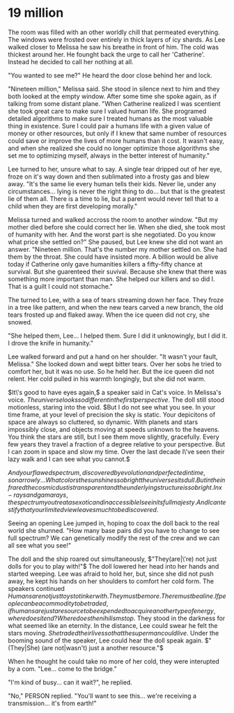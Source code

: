 19 million
========

<!-- Some time after melissa\'s ghost returns to the ship, Lee is walking by her quarters. He notices that the light above her door has turned from red to green and enters -->

  The room was filled with an other worldly chill that permeated everything. The windows were frosted over entirely in thick layers of icy shards. As Lee walked closer to Melissa he saw his breathe in front of him. The cold was thickest around her. He founght back the urge to call her 'Catherine'. Instead he decided to call her nothing at all.

  "You wanted to see me?" He heard the door close behind her and lock.

  "Nineteen million," Melissa said. She stood in silence next to him and they both looked at the empty window. After some time she spoke again, as if talking from some distant plane. "When Catherine realized I was scentient she took great care to make sure I valued human life. She programed detailed algorithms to make sure I treated humans as the most valuable thing in existence. Sure I could pair a humans life with a given value of money or other resources, but only if I knew that same number of resources could save or improve the lives of more humans than it cost. It wasn\'t easy, and when she realized she could no longer optimize those algorithms she set me to optimizing myself, always in the better interest of humanity."

  Lee turned to her, unsure what to say. A single tear dripped out of her eye, froze on it\'s way down and then sublimated into a frosty gas and blew away. "It\'s the same lie every human tells their kids. Never lie, under any circumstances... lying is never the right thing to do... but that is the greatest lie of them all. There is a time to lie, but a parent would never tell that to a child when they are first developing morally."

  Melissa turned and walked accross the room to another window. "But my mother died before she could correct her lie. When she died, she took most of humanity with her. And the worst part is she negotiated. Do you know what price she settled on?" She paused, but Lee knew she did not want an answer. "Nineteen million. That\'s the number my mother settled on. She had them by the throat. She could have insisted more. A billion would be alive today if Catherine only gave humanities killers a fifty-fifty chance at survival. But she guarenteed their suvival. Because she knew that there was something more important than man. She helped our killers and so did I. That is a guilt I could not stomache."

  The turned to Lee, with a sea of tears streaming down her face. They froze in a tree like pattern, and when the new tears carved a new branch, the old tears frosted up and flaked away. When the ice queen did not cry, she snowed.

  "She helped them, Lee... I helped them. Sure I did it unknowingly, but I did it. I drove the knife in humanity."

  Lee walked forward and put a hand on her shoulder. "It wasn\'t your fault, Melissa." She looked down and wept bitter tears. Over her sobs he tried to comfort her, but it was no use. So he held her. But the ice queen did not relent. Her cold pulled in his warmth longingly, but she did not warm.

  <!-- it could be fun to play with typesettings and have the doll and the speakers switch back and forth. One should be text shadow, the other normal, so they can both speak together -->

  $It\'s good to have eyes again,$ a speaker said in Cat\'s voice. In Melissa\'s voice. $The universe looks so different in the first perspective.$ The doll still stood motionless, staring into the void. $But I do not see what you see. In your time frame, at your level of precision the sky is static. Your depicitons of space are always so cluttered, so dynamic. With planets and stars impossibly close, and objects moving at speeds unknown to the heavens. You think the stars are still, but I see them move slightly, gracefully. Every few years they travel a fraction of a degree relative to your perspective. But I can zoom in space and slow my time. Over the last decade I\'ve seen their lazy walk and I can see what you cannot.$

  $And your flawed spectrum, discovered by evolution and perfected in time, so narrowly... What colors the sun shines so bright the universe sits dull. But in the infrared the cosmic dust is transparent and the underlying structure is so bright. In x-rays and gamarays, the spectrum you treat as exotic and inaccessible I see in its full majesty. And I can testify that your limited view leaves much to be discovered.$

  Seeing an opening Lee jumped in, hoping to coax the doll back to the real world she shunned. "How many base pairs did you have to change to see full spectrum? We can genetically modify the rest of the crew and we can all see what you see!"

  The doll and the ship roared out simultaneously, $"They(are|\'re) not just dolls for you to play with!"$ The doll lowered her head into her hands and started weeping. Lee was afraid to hold her, but, since she did not push away, he kept his hands on her shoulders to comfort her cold form. The speakers continued $Humans are not just toys to tinker with. They must be more. There must be a line. If people can be a commodity to be traded, if humans are just a resource to be expended to acquire another type of energy, where does it end? Where does the nihilism stop.$ They stood in the darkness for what seemed like an eternity. In the distance, Lee could swear he felt the stars moving. $She traded their lives so that the superman could live.$ Under the booming sound of the speaker, Lee could hear the doll speak again. $"(They|She) (are not|wasn't) just a another resource."$

  When he thought he could take no more of her cold, they were interupted by a com. "Lee... come to the bridge."

  "I\'m kind of busy... can it wait?", he replied.

  "No," PERSON replied. "You\'ll want to see this... we\'re receiving a transmission... it\'s from earth!"
